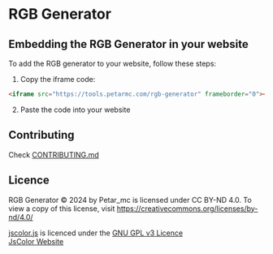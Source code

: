 # RGB Generator

## Embedding the RGB Generator in your website
To add the RGB generator to your website, follow these steps:

1. Copy the iframe code:
```html
<iframe src="https://tools.petarmc.com/rgb-generator" frameborder="0"></iframe>
```
2. Paste the code into your website

## Contributing
Check [CONTRIBUTING.md](/CONTRIBUTING.md)

## Licence
RGB Generator © 2024 by Petar_mc is licensed under CC BY-ND 4.0. To view a copy of this license, visit https://creativecommons.org/licenses/by-nd/4.0/


[jscolor.js](/generator/jscolor.js) is licenced under the [GNU GPL v3 Licence](https://www.gnu.org/licenses/gpl-3.0.txt)        
[JsColor Website](https://jscolor.com/)
